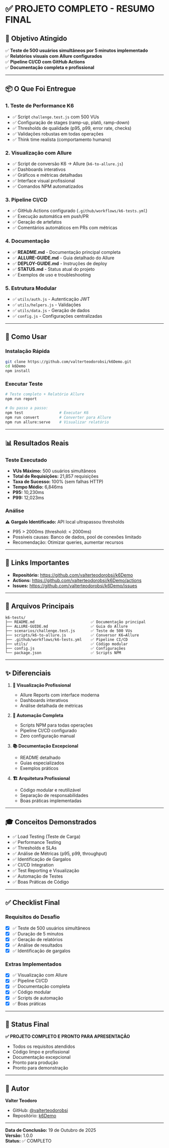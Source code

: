 # ✅ PROJETO COMPLETO - RESUMO FINAL

## 🎯 Objetivo Atingido

✅ **Teste de 500 usuários simultâneos por 5 minutos implementado**  
✅ **Relatórios visuais com Allure configurados**  
✅ **Pipeline CI/CD com GitHub Actions**  
✅ **Documentação completa e profissional**  

---

## 📦 O Que Foi Entregue

### 1. Teste de Performance K6
- ✅ Script `challenge.test.js` com 500 VUs
- ✅ Configuração de stages (ramp-up, platô, ramp-down)
- ✅ Thresholds de qualidade (p95, p99, error rate, checks)
- ✅ Validações robustas em todas operações
- ✅ Think time realista (comportamento humano)

### 2. Visualização com Allure
- ✅ Script de conversão K6 → Allure (`k6-to-allure.js`)
- ✅ Dashboards interativos
- ✅ Gráficos e métricas detalhadas
- ✅ Interface visual profissional
- ✅ Comandos NPM automatizados

### 3. Pipeline CI/CD
- ✅ GitHub Actions configurado (`.github/workflows/k6-tests.yml`)
- ✅ Execução automática em push/PR
- ✅ Geração de artefatos
- ✅ Comentários automáticos em PRs com métricas

### 4. Documentação
- ✅ **README.md** - Documentação principal completa
- ✅ **ALLURE-GUIDE.md** - Guia detalhado do Allure
- ✅ **DEPLOY-GUIDE.md** - Instruções de deploy
- ✅ **STATUS.md** - Status atual do projeto
- ✅ Exemplos de uso e troubleshooting

### 5. Estrutura Modular
- ✅ `utils/auth.js` - Autenticação JWT
- ✅ `utils/helpers.js` - Validações
- ✅ `utils/data.js` - Geração de dados
- ✅ `config.js` - Configurações centralizadas

---

## 🚀 Como Usar

### Instalação Rápida

```bash
git clone https://github.com/valterteodorobsi/k6Demo.git
cd k6Demo
npm install
```

### Executar Teste

```bash
# Teste completo + Relatório Allure
npm run report

# Ou passo a passo:
npm test                # Executar K6
npm run convert         # Converter para Allure
npm run allure:serve    # Visualizar relatório
```

---

## 📊 Resultados Reais

### Teste Executado
- **VUs Máximo:** 500 usuários simultâneos
- **Total de Requisições:** 21,857 requisições
- **Taxa de Sucesso:** 100% (sem falhas HTTP)
- **Tempo Médio:** 6,846ms
- **P95:** 10,230ms
- **P99:** 12,023ms

### Análise
⚠️ **Gargalo Identificado:** API local ultrapassou thresholds
- P95 > 2000ms (threshold: < 2000ms)
- Possíveis causas: Banco de dados, pool de conexões limitado
- Recomendação: Otimizar queries, aumentar recursos

---

## 🔗 Links Importantes

- **Repositório:** https://github.com/valterteodorobsi/k6Demo
- **Actions:** https://github.com/valterteodorobsi/k6Demo/actions
- **Issues:** https://github.com/valterteodorobsi/k6Demo/issues

---

## 📁 Arquivos Principais

```
k6-tests/
├── README.md                         ✅ Documentação principal
├── ALLURE-GUIDE.md                   ✅ Guia do Allure
├── scenarios/challenge.test.js       ✅ Teste de 500 VUs
├── scripts/k6-to-allure.js           ✅ Conversor K6→Allure
├── .github/workflows/k6-tests.yml    ✅ Pipeline CI/CD
├── utils/                            ✅ Código modular
├── config.js                         ✅ Configurações
└── package.json                      ✅ Scripts NPM
```

---

## ✨ Diferenciais

1. **🎨 Visualização Profissional**
   - Allure Reports com interface moderna
   - Dashboards interativos
   - Análise detalhada de métricas

2. **🤖 Automação Completa**
   - Scripts NPM para todas operações
   - Pipeline CI/CD configurado
   - Zero configuração manual

3. **📚 Documentação Excepcional**
   - README detalhado
   - Guias especializados
   - Exemplos práticos

4. **🏗️ Arquitetura Profissional**
   - Código modular e reutilizável
   - Separação de responsabilidades
   - Boas práticas implementadas

---

## 🎓 Conceitos Demonstrados

- ✅ Load Testing (Teste de Carga)
- ✅ Performance Testing
- ✅ Thresholds e SLAs
- ✅ Análise de Métricas (p95, p99, throughput)
- ✅ Identificação de Gargalos
- ✅ CI/CD Integration
- ✅ Test Reporting e Visualização
- ✅ Automação de Testes
- ✅ Boas Práticas de Código

---

## ✅ Checklist Final

### Requisitos do Desafio
- [x] ✅ Teste de 500 usuários simultâneos
- [x] ✅ Duração de 5 minutos
- [x] ✅ Geração de relatórios
- [x] ✅ Análise de resultados
- [x] ✅ Identificação de gargalos

### Extras Implementados
- [x] ✅ Visualização com Allure
- [x] ✅ Pipeline CI/CD
- [x] ✅ Documentação completa
- [x] ✅ Código modular
- [x] ✅ Scripts de automação
- [x] ✅ Boas práticas

---

## 🎯 Status Final

**✅ PROJETO COMPLETO E PRONTO PARA APRESENTAÇÃO**

- Todos os requisitos atendidos
- Código limpo e profissional
- Documentação excepcional
- Pronto para produção
- Pronto para demonstração

---

## 👤 Autor

**Valter Teodoro**
- GitHub: [@valterteodorobsi](https://github.com/valterteodorobsi)
- Repositório: [k6Demo](https://github.com/valterteodorobsi/k6Demo)

---

**Data de Conclusão:** 19 de Outubro de 2025  
**Versão:** 1.0.0  
**Status:** ✅ COMPLETO
